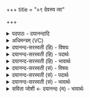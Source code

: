 +++
title = "०९ देवस्य त्वा"

+++
<details><summary>पदपाठः - दयानन्दादि</summary>

दे॒वस्य॑। त्वा॒। स॒वि॒तुः। प्र॒स॒व᳕ इति॑ प्रऽस॒वे᳕। अ॒श्विनोः॑। बा॒हुभ्या॑म्। पू॒ष्णः। हस्ता॑भ्याम्। आ। द॒दे॒। गा॒य॒त्रेण॑। छन्द॑सा। अ॒ङ्गि॒र॒स्वत्। पृ॒थि॒व्याः। स॒धस्था॒दिति॑ स॒धऽस्था॑त्। अ॒ग्निम्। पु॒री॒ष्य᳖म्। अ॒ङ्गि॒र॒स्वत्। आ। भ॒र॒। त्रैष्टु॑भेन। त्रैस्तु॑भे॒नेति॒ त्रैऽस्तु॑भेन। छन्द॑सा। अ॒ङ्गि॒र॒स्वत्। ९।
</details>

<details><summary>अधिमन्त्रम् (VC)</summary>

- सविता देवता
- प्रजापतिर्ऋषिः
- भुरिगतिशक्वरी
- पञ्चमः
</details>

<details><summary>दयानन्द-सरस्वती (हि) - विषयः</summary>

मनुष्य भूमि आदि तत्त्वों से बिजुली का ग्रहण करें, यह विषय अगले मन्त्र में कहा है ॥
</details>

<details><summary>दयानन्द-सरस्वती (हि) - पदार्थः</summary>

पदार्थान्वयभाषाः -  हे विद्वन् पुरुष ! मैं जिस (त्वा) आप को (देवस्य) सूर्य्य आदि सब जगत् के प्रकाश करने और (सवितुः) सबको ऐश्वर्यव्यवस्था के प्रति प्रेरित करनेवाले के (प्रसवे) निष्पन्न ऐश्वर्य में (अश्विनोः) प्राण और उदान के (बाहुभ्याम्) बल और आकर्षण से तथा (पूष्णः) पुष्टिकारक बिजुली के (हस्ताभ्याम्) धारण और आकर्षण (अङ्गिरस्वत्) अंगारों के समान (आददे) ग्रहण करता हूँ सो आप (गायत्रेण) गायत्री मन्त्र से निकले (छन्दसा) आनन्ददायक अर्थ के साथ (पृथिव्याः) पृथिवी के (सधस्थात्) एक स्थान से (अङ्गिरस्वत्) प्राणों के तुल्य और (त्रैष्टुभेन) त्रिष्टुप् मन्त्र से निकले (छन्दसा) स्वतन्त्र अर्थ के साथ (अङ्गिरस्वत्) चिह्नों के सदृश (पुरीष्यम्) जल को उत्पन्न करने हारे (अग्निम्) बिजुली आदि तीन प्रकार के अग्नि को (आभर) धारण कीजिये ॥९ ॥
</details>

<details><summary>दयानन्द-सरस्वती (हि) - भावार्थः</summary>

भावार्थभाषाः -  इस मन्त्र में उपमालङ्कार है। मनुष्यों को चाहिये कि ईश्वर की सृष्टि के गुणों को जानने हारे विद्वान् की अच्छे प्रकार सेवा करके पृथिवी आदि पदार्थों में रहनेवाले अग्नि को स्वीकार करें ॥९ ॥
</details>

<details><summary>दयानन्द-सरस्वती (सं) - विषयः</summary>

मनुष्या भूमितत्त्वादिभ्यो विद्युतं स्वीकुर्य्युरित्याह ॥
</details>

<details><summary>दयानन्द-सरस्वती (सं) - पदार्थः</summary>

पदार्थान्वयभाषाः -  हे विद्वन् ! अहं यं त्वा देवस्य सवितुः प्रसवेऽअश्विनोर्बाहुभ्यां पूष्णो हस्ताभ्यामङ्गिरस्वदाददे, स त्वं गायत्रेण छन्दसा पृथिव्याः सधस्थादङ्गिरस्वत् त्रैष्टुभेन छन्दसाऽङ्गिरस्वत् पुरीष्यमग्निमाभर ॥९ ॥
</details>

<details><summary>दयानन्द-सरस्वती (सं) - भावार्थः</summary>

भावार्थभाषाः -  अत्रोपमालङ्कारः। मनुष्यैरीश्वरसृष्टिगुणविदं विद्वांसं संसेव्य पृथिव्यादिस्थोऽग्निः स्वीकार्य्यः ॥९ ॥
</details>

<details><summary>सविता जोशी ← दयानन्दः (म) - भावार्थः</summary>

भावार्थभाषाः -  या मंत्रात उपमालंकार आहे. माणसांनी ईश्वरनिर्मित सृष्टीचे गुण जाणणाऱ्या विद्वानांची सेवा करावी व पृथ्वी इत्यादी पदार्थातील अग्नीचा उपयोग जाणावा.
</details>